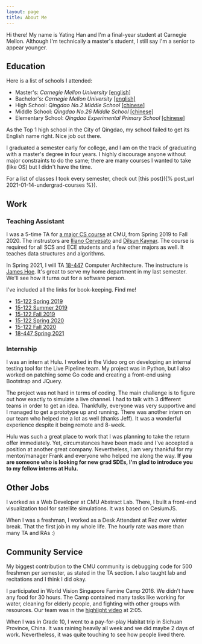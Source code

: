 ```yaml
---
layout: page
title: About Me
---
```


Hi there! My name is Yating Han and I'm a final-year student at Carnegie Mellon. Although I'm technically a master's student, I still say I'm a senior to appear younger.

<!-- <p class="message">
  Hey there! This page is included as an example. Feel free to customize it for your own use upon downloading. Carry on!
</p> -->

## Education
Here is a list of schools I attended:
* Master's: *Carnegie Mellon University* [[english]](https://www.cmu.edu/)
* Bachelor's: *Carnegie Mellon University* [[english]](https://www.cmu.edu/)
* High School: *Qingdao No.2 Middle School* [[chinese]](http://www.qderzhong.net)
* Middle School: *Qingdao No.26 Middle School* [[chinese]](http://www.qd26.qdedu.net/index.aspx)
* Elementary School: *Qingdao Experimental Primary School* [[chinese]](http://www.ssy.qdedu.net/index.aspx?pkId=479)

As the Top 1 high school in the City of Qingdao, my school failed to get its English name right. Nice job out there.

I graduated a semester early for college, and I am on the track of graduating with a master's degree in four years. I highly discourage anyone without major constraints to do the same; there are many courses I wanted to take (like OS) but I didn't have the time.

For a list of classes I took every semester, check out [this post]({% post_url 2021-01-14-undergrad-courses %}).

## Work
### Teaching Assistant
I was a 5-time TA for [a major CS course](https://www.cs.cmu.edu/~15122/) at CMU, from Spring 2019 to Fall 2020. The instrustors are [Iliano Cervesato](https://www.cs.cmu.edu/~iliano/) and [Dilsun Kaynar](http://www.cs.cmu.edu/~dilsun/). The course is required for all SCS and ECE students and a few other majors as well. It teaches data structures and algorithms.

In Spring 2021, I will TA [18-447](http://users.ece.cmu.edu/~jhoe/doku/doku.php?id=18-447_introduction_to_computer_architecture) Computer Architecture. The instructure is [James Hoe](http://users.ece.cmu.edu/~jhoe/doku/doku.php?id=home). It's great to serve my home department in my last semester. We'll see how it turns out for a software person. 

I've included all the links for book-keeping. Find me! 
* [15-122 Spring 2019](http://www.cs.cmu.edu/~15122-archive/s19/staff.shtml)
* [15-122 Summer 2019](http://www.cs.cmu.edu/~15122-archive/n19/staff.shtml)
* [15-122 Fall 2019](http://www.cs.cmu.edu/~iliano/courses/19F-CMU-CS122/syllabus.shtml)
* [15-122 Spring 2020](http://www.cs.cmu.edu/~iliano/courses/20S-CMU-CS122/)
* [15-122 Fall 2020](https://www.cs.cmu.edu/~15122/schedule.shtml)
* [18-447 Spring 2021](http://users.ece.cmu.edu/~jhoe/doku/doku.php?id=18-447_introduction_to_computer_architecture)

### Internship 
I was an intern at Hulu. I worked in the Video org on developing an internal testing tool for the Live Pipeline team. My project was in Python, but I also worked on patching some Go code and creating a front-end using Bootstrap and JQuery.

The project was not hard in terms of coding. The main challenge is to figure out how exactly to simulate a live channel. I had to talk with 3 different teams in order to get an idea. Thankfully, everyone was very supportive and I managed to get a prototype up and running. There was another intern on our team who helped me a lot as well (thanks Jeff). It was a wonderful experience despite it being remote and 8-week. 

Hulu was such a great place to work that I was planning to take the return offer immediately. Yet, circumstances have been made and I've accepted a position at another great company. Nevertheless, I am very thankful for my mentor/manager Frank and everyone who helped me along the way. **If you are someone who is looking for new grad SDEs, I'm glad to introduce you to my fellow interns at Hulu.**

## Other Jobs
I worked as a Web Developer at CMU Abstract Lab. There, I built a front-end visualization tool for satellite simulations. It was based on CesiumJS.

When I was a freshman, I worked as a Desk Attendant at Rez over winter break. That the first job in my whole life. The hourly rate was more than many TA and RAs :)

## Community Service 
My biggest contribution to the CMU community is debugging code for 500 freshmen per semester, as stated in the TA section. I also taught lab and recitations and I think I did okay.

I participated in World Vision Singapore Famine Camp 2016. We didn't have any food for 30 hours. The Camp contained many tasks like working for water, cleaning for elderly people, and fighting with other groups with resources. Our team was in the [highlight video](https://youtu.be/v-0Logx9IDU?t=125) at 2:05.

When I was in Grade 10, I went to a pay-for-play Habitat trip in Sichuan Province, China. It was raining heavily all week and we did maybe 2 days of work. Nevertheless, it was quite touching to see how people lived there.
